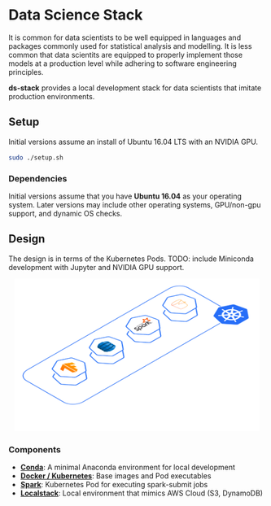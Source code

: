 # Data Science Stack
It is common for data scientists to be well equipped in languages and packages commonly used for statistical analysis and modelling. It is less common that data scientits are equipped to properly implement those models at a production level while adhering to software engineering principles.

**ds-stack** provides a local development stack for data scientists that imitate production environments.

## Setup
Initial versions assume an install of Ubuntu 16.04 LTS with an NVIDIA GPU.

```sh
sudo ./setup.sh
```

### Dependencies
Initial versions assume that you have **Ubuntu 16.04** as your operating system. Later versions may include other operating systems, GPU/non-gpu support, and dynamic OS checks.

## Design
The design is in terms of the Kubernetes Pods. TODO: include Miniconda development with Jupyter and NVIDIA GPU support.

<p align="center">
    <img src='docs/design.png' height=300>
</p>

### Components
- [**Conda**](#conda): A minimal Anaconda environment for local development
- [**Docker / Kubernetes**](#kubernetes): Base images and Pod executables
- [**Spark**](#spark): Kubernetes Pod for executing spark-submit jobs
- [**Localstack**](#localstack): Local environment that mimics AWS Cloud (S3, DynamoDB)
